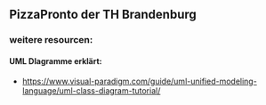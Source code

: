 ## PizzaPronto der TH Brandenburg
### weitere resourcen:
  #### UML DIagramme erklärt:
   - https://www.visual-paradigm.com/guide/uml-unified-modeling-language/uml-class-diagram-tutorial/

